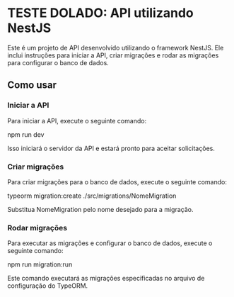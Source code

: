 # TESTE DOLADO: API utilizando NestJS

Este é um projeto de API desenvolvido utilizando o framework NestJS. Ele inclui instruções para iniciar a API, criar migrações e rodar as migrações para configurar o banco de dados.

## Como usar

### Iniciar a API

Para iniciar a API, execute o seguinte comando:

npm run dev

Isso iniciará o servidor da API e estará pronto para aceitar solicitações.

### Criar migrações

Para criar migrações para o banco de dados, execute o seguinte comando:

typeorm migration:create ./src/migrations/NomeMigration

Substitua NomeMigration pelo nome desejado para a migração.

### Rodar migrações

Para executar as migrações e configurar o banco de dados, execute o seguinte comando:

npm run migration:run

Este comando executará as migrações especificadas no arquivo de configuração do TypeORM.
